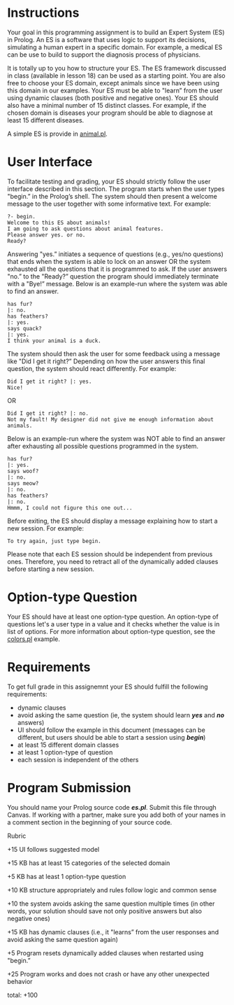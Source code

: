 # Instructions 

Your goal in this programming assignment is to build an Expert System (ES) in Prolog. An ES is a software that uses logic to support its decisions, simulating a human expert in a specific domain. For example, a medical ES can be use to build to support the diagnosis process of physicians. 

It is totally up to you how to structure your ES. The ES framework discussed in class (available in lesson 18) can be used as a starting point. You are also free to choose your ES domain, except animals since we have been using this domain in our examples. Your ES must be able to "learn” from the user using dynamic clauses (both positive and negative ones). Your ES should also have a minimal number of 15 distinct classes.  For example, if the chosen domain is diseases your program should be able to diagnose at least 15 different diseases.  

A simple ES is provide in [animal.pl](src/animal.pl).

# User Interface 

To facilitate testing and grading, your ES should strictly follow the user interface described in this section.  The program starts when the user types "begin.” in the Prolog’s shell.  The system should then present a welcome message to the user together with some informative text.  For example:  

```
?- begin. 
Welcome to this ES about animals! 
I am going to ask questions about animal features. 
Please answer yes. or no. 
Ready? 
```
 
Answering "yes.” initiates a sequence of questions (e.g., yes/no questions) that ends when the system is able to lock on an answer OR the system exhausted all the questions that it is programmed to ask. If the user answers "no.” to the "Ready?” question the program should immediately terminate with a "Bye!” message.  Below is an example-run where the system was able to find an answer.  

```
has fur? 
|: no. 
has feathers? 
|: yes. 
says quack? 
|: yes. 
I think your animal is a duck. 
```
 
The system should then ask the user for some feedback using a message like "Did I get it right?” Depending on how the user answers this final question, the system should react differently. For example:  

```
Did I get it right? |: yes. 
Nice!
``` 

OR  

```
Did I get it right? |: no. 
Not my fault! My designer did not give me enough information about animals. 
```
 
Below is an example-run where the system was NOT able to find an answer after exhausting all possible questions programmed in the system.  

```
has fur? 
|: yes. 
says woof? 
|: no. 
says meow? 
|: no. 
has feathers? 
|: no. 
Hmmm, I could not figure this one out... 
```

Before exiting, the ES should display a message explaining how to start a new session.  For example:  

```
To try again, just type begin. 
```
 
Please note that each ES session should be independent from previous ones.  Therefore, you need to retract all of the dynamically added clauses before starting a new session.  

# Option-type Question

Your ES should have at least one option-type question.  An option-type of questions let's a user type in a value and it checks whether the value is in list of options. For more information about option-type question, see the [colors.pl](src/colors.pl) example. 

# Requirements

To get full grade in this assignemnt your ES should fulfill the following requirements: 

* dynamic clauses
* avoid asking the same question (ie, the system should learn ***yes*** and ***no*** answers)
* UI should follow the example in this document (messages can be different, but users should be able to start a session using ***begin***)
* at least 15 different domain classes
* at least 1 option-type of question
* each session is independent of the others

# Program Submission 

You should name your Prolog source code ***es.pl***. Submit this file through Canvas.  If working with a partner, make sure you add both of your names in a comment section in the beginning of your source code.  

Rubric 

+15 UI follows suggested model  

+15 KB has at least 15 categories of the selected domain  

+5 KB has at least 1 option-type question

+10 KB structure appropriately and rules follow logic and common sense 

+10 the system avoids asking the same question multiple times (in other words, your solution should save not only positive answers but also negative ones) 

+15 KB has dynamic clauses (i.e., it "learns” from the user responses and avoid asking the same question again) 

+5 Program resets dynamically added clauses when restarted using "begin.” 

+25 Program works and does not crash or have any other unexpected behavior 

total: +100